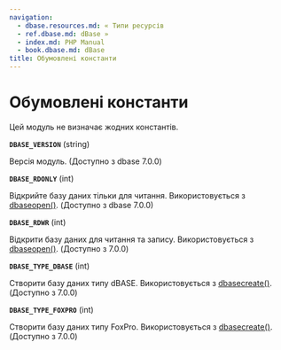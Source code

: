```yaml
---
navigation:
  - dbase.resources.md: « Типи ресурсів
  - ref.dbase.md: dBase »
  - index.md: PHP Manual
  - book.dbase.md: dBase
title: Обумовлені константи
---
```

# Обумовлені константи

Цей модуль не визначає жодних константів.

**`DBASE_VERSION`** (string)

Версія модуль. (Доступно з dbase 7.0.0)

**`DBASE_RDONLY`** (int)

Відкрийте базу даних тільки для читання. Використовується з [dbaseopen()](function.dbase-open.html). (Доступно з dbase 7.0.0)

**`DBASE_RDWR`** (int)

Відкрити базу даних для читання та запису. Використовується з [dbaseopen()](function.dbase-open.html). (Доступно з 7.0.0)

**`DBASE_TYPE_DBASE`** (int)

Створити базу даних типу dBASE. Використовується з [dbasecreate()](function.dbase-create.html). (Доступно з 7.0.0)

**`DBASE_TYPE_FOXPRO`** (int)

Створити базу даних типу FoxPro. Використовується з [dbasecreate()](function.dbase-create.html). (Доступно з 7.0.0)
